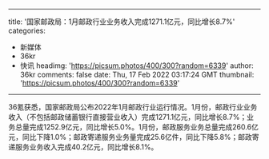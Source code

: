 
---
title: '国家邮政局：1月邮政行业业务收入完成1271.1亿元，同比增长8.7%'
categories: 
 - 新媒体
 - 36kr
 - 快讯
headimg: 'https://picsum.photos/400/300?random=6339'
author: 36kr
comments: false
date: Thu, 17 Feb 2022 03:17:24 GMT
thumbnail: 'https://picsum.photos/400/300?random=6339'
---

<div>   
36氪获悉，国家邮政局公布2022年1月邮政行业运行情况。1月份，邮政行业业务收入（不包括邮政储蓄银行直接营业收入）完成1271.1亿元，同比增长8.7%；业务总量完成1252.9亿元，同比增长5.0%。1月份，邮政服务业务总量完成260.6亿元，同比下降1.0%；邮政寄递服务业务量完成25.6亿件，同比下降5.8%；邮政寄递服务业务收入完成40.2亿元，同比增长8.1%。  
</div>
            